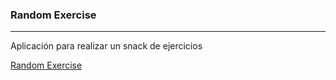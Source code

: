 <h3>Random Exercise</h3>
<hr/>

Aplicación para realizar un snack de ejercicios

<a href="https://salvacam.github.io/randomExercise" target="_blank">Random Exercise</a>
